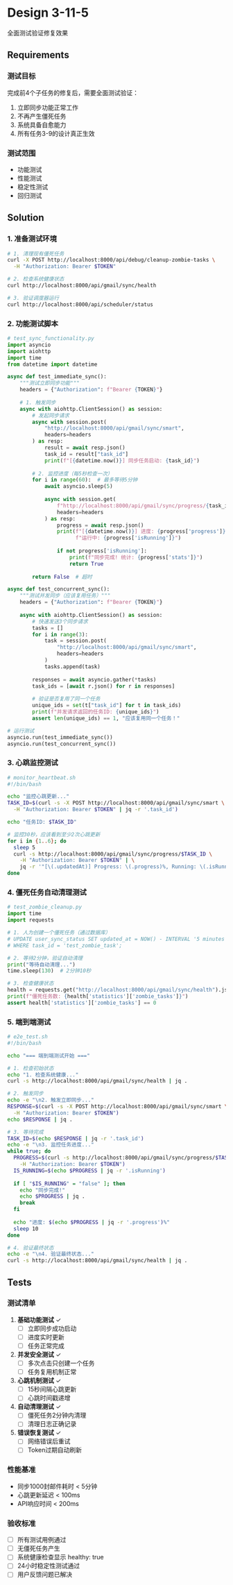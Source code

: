 # Design 3-11-5

全面测试验证修复效果

## Requirements

### 测试目标
完成前4个子任务的修复后，需要全面测试验证：
1. 立即同步功能正常工作
2. 不再产生僵死任务
3. 系统具备自愈能力
4. 所有任务3-9的设计真正生效

### 测试范围
- 功能测试
- 性能测试
- 稳定性测试
- 回归测试

## Solution

### 1. 准备测试环境
```bash
# 1. 清理现有僵死任务
curl -X POST http://localhost:8000/api/debug/cleanup-zombie-tasks \
  -H "Authorization: Bearer $TOKEN"

# 2. 检查系统健康状态
curl http://localhost:8000/api/gmail/sync/health

# 3. 验证调度器运行
curl http://localhost:8000/api/scheduler/status
```

### 2. 功能测试脚本
```python
# test_sync_functionality.py
import asyncio
import aiohttp
import time
from datetime import datetime

async def test_immediate_sync():
    """测试立即同步功能"""
    headers = {"Authorization": f"Bearer {TOKEN}"}
    
    # 1. 触发同步
    async with aiohttp.ClientSession() as session:
        # 发起同步请求
        async with session.post(
            "http://localhost:8000/api/gmail/sync/smart",
            headers=headers
        ) as resp:
            result = await resp.json()
            task_id = result["task_id"]
            print(f"[{datetime.now()}] 同步任务启动: {task_id}")
        
        # 2. 监控进度（每5秒检查一次）
        for i in range(60):  # 最多等待5分钟
            await asyncio.sleep(5)
            
            async with session.get(
                f"http://localhost:8000/api/gmail/sync/progress/{task_id}",
                headers=headers
            ) as resp:
                progress = await resp.json()
                print(f"[{datetime.now()}] 进度: {progress['progress']}%, "
                      f"运行中: {progress['isRunning']}")
                
                if not progress['isRunning']:
                    print(f"同步完成! 统计: {progress['stats']}")
                    return True
        
        return False  # 超时

async def test_concurrent_sync():
    """测试并发同步（应该复用任务）"""
    headers = {"Authorization": f"Bearer {TOKEN}"}
    
    async with aiohttp.ClientSession() as session:
        # 快速发送3个同步请求
        tasks = []
        for i in range(3):
            task = session.post(
                "http://localhost:8000/api/gmail/sync/smart",
                headers=headers
            )
            tasks.append(task)
        
        responses = await asyncio.gather(*tasks)
        task_ids = [await r.json() for r in responses]
        
        # 验证是否复用了同一个任务
        unique_ids = set(t["task_id"] for t in task_ids)
        print(f"并发请求返回的任务ID: {unique_ids}")
        assert len(unique_ids) == 1, "应该复用同一个任务！"

# 运行测试
asyncio.run(test_immediate_sync())
asyncio.run(test_concurrent_sync())
```

### 3. 心跳监控测试
```bash
# monitor_heartbeat.sh
#!/bin/bash

echo "监控心跳更新..."
TASK_ID=$(curl -s -X POST http://localhost:8000/api/gmail/sync/smart \
  -H "Authorization: Bearer $TOKEN" | jq -r '.task_id')

echo "任务ID: $TASK_ID"

# 监控30秒，应该看到至少2次心跳更新
for i in {1..6}; do
  sleep 5
  curl -s http://localhost:8000/api/gmail/sync/progress/$TASK_ID \
    -H "Authorization: Bearer $TOKEN" | \
    jq -r '"[\(.updatedAt)] Progress: \(.progress)%, Running: \(.isRunning)"'
done
```

### 4. 僵死任务自动清理测试
```python
# test_zombie_cleanup.py
import time
import requests

# 1. 人为创建一个僵死任务（通过数据库）
# UPDATE user_sync_status SET updated_at = NOW() - INTERVAL '5 minutes' 
# WHERE task_id = 'test_zombie_task';

# 2. 等待2分钟，验证自动清理
print("等待自动清理...")
time.sleep(130)  # 2分钟10秒

# 3. 检查健康状态
health = requests.get("http://localhost:8000/api/gmail/sync/health").json()
print(f"僵死任务数: {health['statistics']['zombie_tasks']}")
assert health['statistics']['zombie_tasks'] == 0
```

### 5. 端到端测试
```bash
# e2e_test.sh
#!/bin/bash

echo "=== 端到端测试开始 ==="

# 1. 检查初始状态
echo "1. 检查系统健康..."
curl -s http://localhost:8000/api/gmail/sync/health | jq .

# 2. 触发同步
echo -e "\n2. 触发立即同步..."
RESPONSE=$(curl -s -X POST http://localhost:8000/api/gmail/sync/smart \
  -H "Authorization: Bearer $TOKEN")
echo $RESPONSE | jq .

# 3. 等待完成
TASK_ID=$(echo $RESPONSE | jq -r '.task_id')
echo -e "\n3. 监控任务进度..."
while true; do
  PROGRESS=$(curl -s http://localhost:8000/api/gmail/sync/progress/$TASK_ID \
    -H "Authorization: Bearer $TOKEN")
  IS_RUNNING=$(echo $PROGRESS | jq -r '.isRunning')
  
  if [ "$IS_RUNNING" = "false" ]; then
    echo "同步完成!"
    echo $PROGRESS | jq .
    break
  fi
  
  echo "进度: $(echo $PROGRESS | jq -r '.progress')%"
  sleep 10
done

# 4. 验证最终状态
echo -e "\n4. 验证最终状态..."
curl -s http://localhost:8000/api/gmail/sync/health | jq .
```

## Tests

### 测试清单
1. **基础功能测试** ✓
   - [ ] 立即同步成功启动
   - [ ] 进度实时更新
   - [ ] 任务正常完成

2. **并发安全测试** ✓
   - [ ] 多次点击只创建一个任务
   - [ ] 任务复用机制正常

3. **心跳机制测试** ✓
   - [ ] 15秒间隔心跳更新
   - [ ] 心跳时间戳递增

4. **自动清理测试** ✓
   - [ ] 僵死任务2分钟内清理
   - [ ] 清理日志正确记录

5. **错误恢复测试** ✓
   - [ ] 网络错误后重试
   - [ ] Token过期自动刷新

### 性能基准
- 同步1000封邮件耗时 < 5分钟
- 心跳更新延迟 < 100ms
- API响应时间 < 200ms

### 验收标准
- [ ] 所有测试用例通过
- [ ] 无僵死任务产生
- [ ] 系统健康检查显示 healthy: true
- [ ] 24小时稳定性测试通过
- [ ] 用户反馈问题已解决